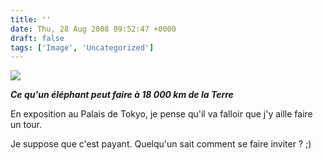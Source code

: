 ```yaml
---
title: ''
date: Thu, 28 Aug 2008 09:52:47 +0000
draft: false
tags: ['Image', 'Uncategorized']
---
```


![](https://madd0.files.wordpress.com/2008/08/rcxxgaq0nd6qsjcptfgjjlye_500.jpg)

_**Ce qu'un éléphant peut faire à 18 000 km de la Terre**_

En exposition au Palais de Tokyo, je pense qu'il va falloir que j'y aille faire un tour.

Je suppose que c'est payant. Quelqu'un sait comment se faire inviter ? ;)